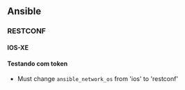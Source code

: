 ## Ansible

### RESTCONF
#### IOS-XE
#### Testando com token
- Must change `ansible_network_os` from 'ios' to 'restconf'